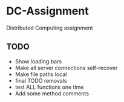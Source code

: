 # DC-Assignment
Distributed Computing assignment

## TODO
- Show loading bars
- Make all server connections self-recover
- Make file paths local
- final TODO removals
- test ALL functions one time
- Add some method comments
